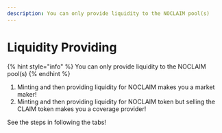 ```yaml
---
description: You can only provide liquidity to the NOCLAIM pool(s)
---
```


# Liquidity Providing

{% hint style="info" %}
You can only provide liquidity to the NOCLAIM pool\(s\)
{% endhint %}

1. Minting and then providing liquidity for NOCLAIM makes you a market maker!
2. Minting and then providing liquidity for  NOCLAIM token but selling the CLAIM token makes you a coverage provider!

See the steps in following the tabs!

